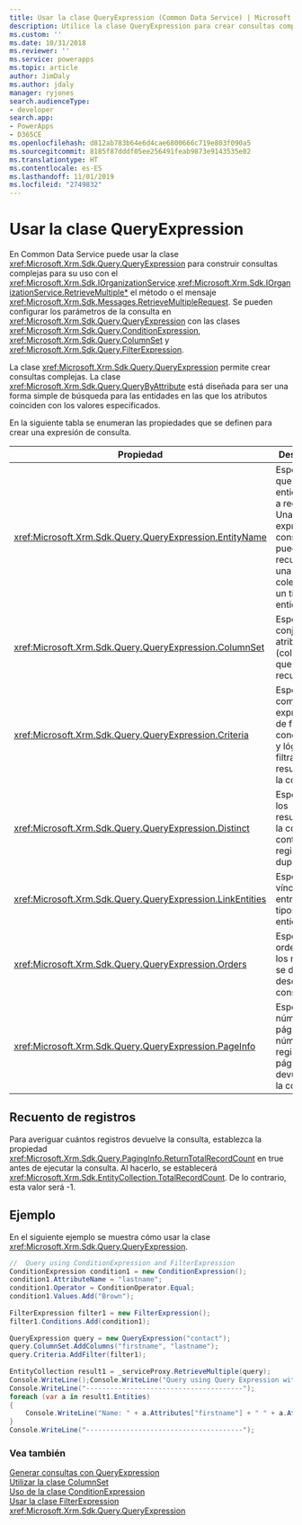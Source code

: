 ```yaml
---
title: Usar la clase QueryExpression (Common Data Service) | Microsoft Docs
description: Utilice la clase QueryExpression para crear consultas complejas para uso con el método IOrganizationService.QueryBase o el mensaje RetrieveMultipleRequest.
ms.custom: ''
ms.date: 10/31/2018
ms.reviewer: ''
ms.service: powerapps
ms.topic: article
author: JimDaly
ms.author: jdaly
manager: ryjones
search.audienceType:
- developer
search.app:
- PowerApps
- D365CE
ms.openlocfilehash: d812ab783b64e6d4cae6800666c719e803f090a5
ms.sourcegitcommit: 8185f87dddf05ee256491feab9873e9143535e02
ms.translationtype: HT
ms.contentlocale: es-ES
ms.lasthandoff: 11/01/2019
ms.locfileid: "2749832"
---
```

# <a name="use-the-queryexpression-class"></a>Usar la clase QueryExpression

En Common Data Service puede usar la clase <xref:Microsoft.Xrm.Sdk.Query.QueryExpression> para construir consultas complejas para su uso con el <xref:Microsoft.Xrm.Sdk.IOrganizationService>.<xref:Microsoft.Xrm.Sdk.IOrganizationService.RetrieveMultiple*> el método o el mensaje <xref:Microsoft.Xrm.Sdk.Messages.RetrieveMultipleRequest>. Se pueden configurar los parámetros de la consulta en <xref:Microsoft.Xrm.Sdk.Query.QueryExpression> con las clases <xref:Microsoft.Xrm.Sdk.Query.ConditionExpression>, <xref:Microsoft.Xrm.Sdk.Query.ColumnSet> y <xref:Microsoft.Xrm.Sdk.Query.FilterExpression>.  
  
 La clase <xref:Microsoft.Xrm.Sdk.Query.QueryExpression> permite crear consultas complejas. La clase <xref:Microsoft.Xrm.Sdk.Query.QueryByAttribute> está diseñada para ser una forma simple de búsqueda para las entidades en las que los atributos coinciden con los valores especificados.  
  
 En la siguiente tabla se enumeran las propiedades que se definen para crear una expresión de consulta.  
  
|Propiedad|Descripción|  
|--------------|-----------------|  
|<xref:Microsoft.Xrm.Sdk.Query.QueryExpression.EntityName>|Especifica que tipo de entidad se va a recuperar. Una expresión de consulta solo puede recuperar una colección de un tipo de entidad.|  
|<xref:Microsoft.Xrm.Sdk.Query.QueryExpression.ColumnSet>|Especifica el conjunto de atributos (columnas) que se va a recuperar.|  
|<xref:Microsoft.Xrm.Sdk.Query.QueryExpression.Criteria>|Especifica complejas expresiones de filtro condicionales y lógicas que filtran los resultados de la consulta.|  
|<xref:Microsoft.Xrm.Sdk.Query.QueryExpression.Distinct>|Especifica si los resultados de la consulta contienen registros duplicados.|  
|<xref:Microsoft.Xrm.Sdk.Query.QueryExpression.LinkEntities>|Especifica los vínculos entre varios tipos de entidad.|  
|<xref:Microsoft.Xrm.Sdk.Query.QueryExpression.Orders>|Especifica el orden en que los registros se devuelven desde la consulta.|  
|<xref:Microsoft.Xrm.Sdk.Query.QueryExpression.PageInfo>|Especifica el número de páginas y el número de registros por página devueltos por la consulta.|  
  
<a name="record_count"></a>   
## <a name="record-count"></a>Recuento de registros  
 Para averiguar cuántos registros devuelve la consulta, establezca la propiedad <xref:Microsoft.Xrm.Sdk.Query.PagingInfo.ReturnTotalRecordCount> en true antes de ejecutar la consulta. Al hacerlo, se establecerá <xref:Microsoft.Xrm.Sdk.EntityCollection.TotalRecordCount>. De lo contrario, esta valor será -1.  
  
## <a name="example"></a>Ejemplo  
 En el siguiente ejemplo se muestra cómo usar la clase <xref:Microsoft.Xrm.Sdk.Query.QueryExpression>.  
  
```csharp  
//  Query using ConditionExpression and FilterExpression  
ConditionExpression condition1 = new ConditionExpression();  
condition1.AttributeName = "lastname";  
condition1.Operator = ConditionOperator.Equal;  
condition1.Values.Add("Brown");              
  
FilterExpression filter1 = new FilterExpression();  
filter1.Conditions.Add(condition1);  
  
QueryExpression query = new QueryExpression("contact");  
query.ColumnSet.AddColumns("firstname", "lastname");  
query.Criteria.AddFilter(filter1);  
  
EntityCollection result1 = _serviceProxy.RetrieveMultiple(query);  
Console.WriteLine();Console.WriteLine("Query using Query Expression with ConditionExpression and FilterExpression");  
Console.WriteLine("---------------------------------------");  
foreach (var a in result1.Entities)  
{  
    Console.WriteLine("Name: " + a.Attributes["firstname"] + " " + a.Attributes["lastname"]);  
}  
Console.WriteLine("---------------------------------------");  
```  
  
### <a name="see-also"></a>Vea también  
 [Generar consultas con QueryExpression](build-queries-with-queryexpression.md)   
 [Utilizar la clase ColumnSet](use-the-columnset-class.md)   
 [Uso de la clase ConditionExpression](use-conditionexpression-class.md)   
 [Usar la clase FilterExpression](use-filterexpression-class.md)   
 <xref:Microsoft.Xrm.Sdk.Query.QueryExpression>